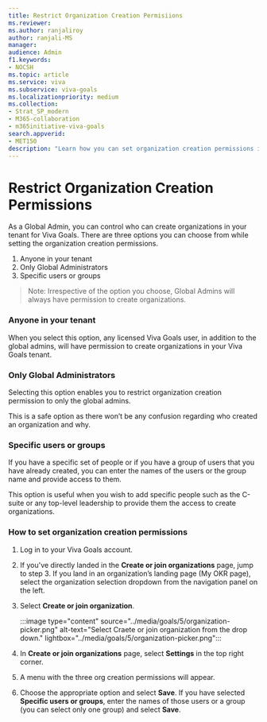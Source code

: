 ```yaml
---
title: Restrict Organization Creation Permisiions
ms.reviewer: 
ms.author: ranjaliroy
author: ranjali-MS
manager: 
audience: Admin
f1.keywords:
- NOCSH
ms.topic: article
ms.service: viva
ms.subservice: viva-goals
ms.localizationpriority: medium
ms.collection:  
- Strat_SP_modern
- M365-collaboration
- m365initiative-viva-goals  
search.appverid:
- MET150
description: "Learn how you can set organization creation permissions in Viva Goals"
---
```


# Restrict Organization Creation Permissions

As a Global Admin, you can control who can create organizations in your tenant for Viva Goals. There are three options you can choose from while setting the organization creation permissions.  

1. Anyone in your tenant 
2. Only Global Administrators 
3. Specific users or groups 

> Note: Irrespective of the option you choose, Global Admins will always have permission to create organizations. 

### Anyone in your tenant 

When you select this option, any licensed Viva Goals user, in addition to the global admins, will have permission to create organizations in your Viva Goals tenant. 

### Only Global Administrators 

Selecting this option enables you to restrict organization creation permission to only the global admins.  

This is a safe option as there won’t be any confusion regarding who created an organization and why. 

### Specific users or groups  

If you have a specific set of people or if you have a group of users that you have already created, you can enter the names of the users or the group name and provide access to them. 

This option is useful when you wish to add specific people such as the C-suite or any top-level leadership to provide them the access to create organizations. 

### How to set organization creation permissions 

1. Log in to your Viva Goals account. 
2. If you've directly landed in the **Create or join organizations** page, jump to step 3. If you land in an organization’s landing page (My OKR page), select the organization selection dropdown from the navigation panel on the left.  

    

3. Select **Create or join organization**.

    :::image type="content" source="../media/goals/5/organization-picker.png" alt-text="Select Craete or join organization from the drop down." lightbox="../media/goals/5/organization-picker.png":::

4. In **Create or join organizations** page, select **Settings** in the top right corner. 

    

5. A menu with the three org creation permissions will appear. 

    

6. Choose the appropriate option and select **Save**. If you have selected **Specific users or groups**, enter the names of those users or a group (you can select only one group) and select **Save**. 

    

 
